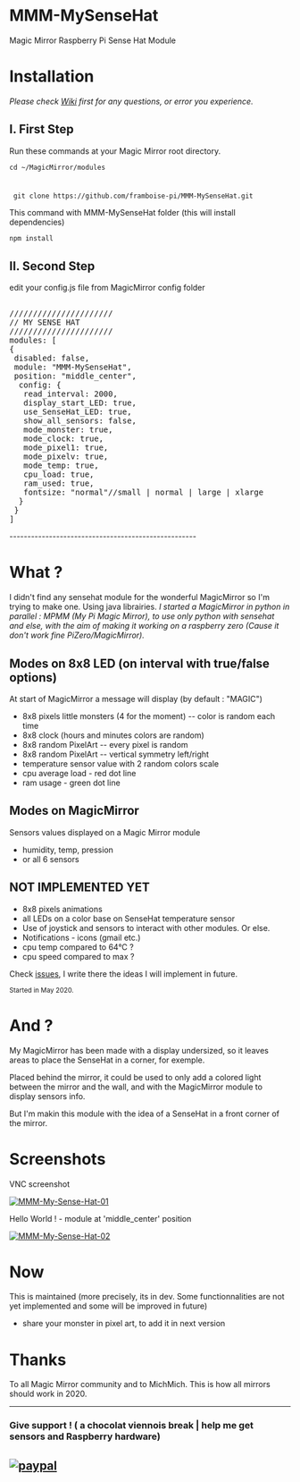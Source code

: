 # MMM-MySenseHat
Magic Mirror Raspberry Pi Sense Hat Module

# Installation
<i>Please check <a href="https://github.com/framboise-pi/MMM-MySenseHat/wiki">Wiki</a> first for any questions, or error you experience.</i>

## I. First Step
<p>Run these commands at your Magic Mirror root directory.</p>

<div>
 <code><p>cd ~/MagicMirror/modules</p>
<p> git clone https://github.com/framboise-pi/MMM-MySenseHat.git</p></code>
</div>
<div>
 <p>This command with MMM-MySenseHat folder (this will install dependencies)</p>
<code>npm install</code>
</div>

## II. Second Step
<p>edit your config.js file from MagicMirror config folder</p>
<div class="highlight highlight-source-js"><pre>  
//////////////////////
// MY SENSE HAT
//////////////////////
modules: <span class="pl-kos">[</span>
<span class="pl-kos">{</span>
 <span class="pl-c1">disabled</span>: <span class="pl-s">false</span><span class="pl-kos">,</span>
 <span class="pl-c1">module</span>: <span class="pl-s">"MMM-MySenseHat"</span><span class="pl-kos">,</span>
 <span class="pl-c1">position</span>: <span class="pl-s">"middle_center"</span><span class="pl-kos">,</span>  
  <span class="pl-c1">config</span>: <span class="pl-kos">{</span>
   <span class="pl-c">read_interval</span>: <span class="pl-s">2000</span><span class="pl-kos">,</span>
   <span class="pl-c">display_start_LED</span>: <span class="pl-s">true</span><span class="pl-kos">,</span>
   <span class="pl-c">use_SenseHat_LED</span>: <span class="pl-s">true</span><span class="pl-kos">,</span>
   <span class="pl-c">show_all_sensors</span>: <span class="pl-s">false</span><span class="pl-kos">,</span>
   <span class="pl-c">mode_monster</span>: <span class="pl-s">true</span><span class="pl-kos">,</span> 
   <span class="pl-c">mode_clock</span>: <span class="pl-s">true</span><span class="pl-kos">,</span> 
   <span class="pl-c">mode_pixel1</span>: <span class="pl-s">true</span><span class="pl-kos">,</span> 
   <span class="pl-c">mode_pixelv</span>: <span class="pl-s">true</span><span class="pl-kos">,</span> 
   <span class="pl-c">mode_temp</span>: <span class="pl-s">true</span><span class="pl-kos">,</span> 
   <span class="pl-c">cpu_load</span>: <span class="pl-s">true</span><span class="pl-kos">,</span> 
   <span class="pl-c">ram_used</span>: <span class="pl-s">true</span><span class="pl-kos">,</span> 
   <span class="pl-c">fontsize</span>: <span class="pl-s">"normal"//small | normal | large | xlarge</span><span class="pl-kos"></span> 
  <span class="pl-kos">}</span>
 <span class="pl-kos">}</span>
<span class="pl-kos">]</span>
</pre></div>
----------------------------------------------------

# What ?
I didn't find any sensehat module for the wonderful MagicMirror so I'm trying to make one.
Using java librairies. <i>I started a MagicMirror in python in parallel : MPMM (My Pi Magic Mirror), to use only python with sensehat and else, with the aim of making it working on a raspberry zero (Cause it don't work fine PiZero/MagicMirror).</i>

## Modes on 8x8 LED (on interval with true/false options)
At start of MagicMirror a message will display (by default : "MAGIC")
* 8x8 pixels little monsters (4 for the moment) -- color is random each time
* 8x8 clock (hours and minutes colors are random)
* 8x8 random PixelArt -- every pixel is random
* 8x8 random PixelArt -- vertical symmetry left/right
* temperature sensor value with 2 random colors scale
* cpu average load - red dot line
* ram usage - green dot line


## Modes on MagicMirror
 Sensors values displayed on a Magic Mirror module
* humidity, temp, pression
* or all 6 sensors

## NOT IMPLEMENTED YET
* 8x8 pixels animations
* all LEDs on a color base on SenseHat temperature sensor
* Use of joystick and sensors to interact with other modules. Or else.
* Notifications - icons (gmail etc.)
* cpu temp compared to 64°C ?
* cpu speed compared to max ?

<div>Check <a href="https://github.com/framboise-pi/MMM-MySenseHat/issues">issues</a>, I write there the ideas I will implement in future.</div>

<p><sup>Started in May 2020.</sup></p>

# And ?
<p>My MagicMirror has been made with a display undersized, so it leaves areas to place the SenseHat in a corner, for exemple.</p>
<p>Placed behind the mirror, it could be used to only add a colored light between the mirror and the wall, and with the MagicMirror module to display sensors info.</p>
But I'm makin this module with the idea of a SenseHat in a front corner of the mirror.

# Screenshots
<p>VNC screenshot</p>
<a href="https://ibb.co/JcQVydY"><img src="https://i.ibb.co/x2HWfsn/MMM-My-Sense-Hat-01.png" alt="MMM-My-Sense-Hat-01" border="0"></a>

<p>Hello World ! - module at 'middle_center' position</p>
<a href="https://ibb.co/8YZgypY"><img src="https://i.ibb.co/Dr2fByr/MMM-My-Sense-Hat-02.png" alt="MMM-My-Sense-Hat-02" border="0"></a>

# Now
This is maintained (more precisely, its in dev. Some functionnalities are not yet implemented and some will be improved in future)
* share your monster in pixel art, to add it in next version

# Thanks
To all Magic Mirror community and to MichMich.
This is how all mirrors should work in 2020.

-------------------------------------
### Give support ! ( a chocolat viennois break | help me get sensors and Raspberry hardware)
[![paypal](https://www.paypalobjects.com/en_US/i/btn/btn_donateCC_LG.gif)](https://www.paypal.com/cgi-bin/webscr?cmd=_s-xclick&hosted_button_id=E79JA29LBLTAE&source=url)
------------------------------------------------

